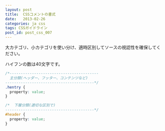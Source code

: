 ```yaml
---
layout: post
title:  CSSコメントの書式
date:   2013-02-26
categories: ja css
tags: CSSガイドライン
post_id: post_css_007
---
```

大カテゴリ、小カテゴリを使い分け、適時区別してソースの視認性を確保してください。

ハイフンの数は40文字です。

```css
/*----------------------------------------
  主分類(ヘッダー、フッター、コンテンツなど)
----------------------------------------*/
.hentry {
  property: value;
}

/*  下層分類(適切な区別で)
----------------------------------------*/
#header {
  property: value;
}
```
